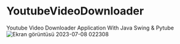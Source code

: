 # YoutubeVideoDownloader
 Youtube Video Downloader Application With Java Swing & Pytube
![Ekran görüntüsü 2023-07-08 022308](https://github.com/EmirhanSyl/YoutubeVideoDownloader/assets/61618968/7be4d32a-4f3c-4f6b-8e45-bd43cb22546a)
